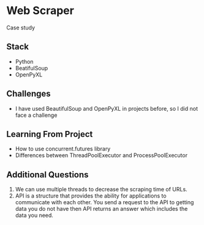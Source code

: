 # Web Scraper

Case study

## Stack

- Python
- BeatifulSoup
- OpenPyXL

## Challenges

- I have used BeautifulSoup and OpenPyXL in projects before, so I did not face a challenge

## Learning From Project

- How to use concurrent.futures library
- Differences between ThreadPoolExecutor and ProcessPoolExecutor

## Additional Questions

1. We can use multiple threads to decrease the scraping time of URLs.
2. API is a structure that provides the ability for applications to communicate with each other. You send a request to the API to getting data you do not have then API returns an answer which includes the data you need.

